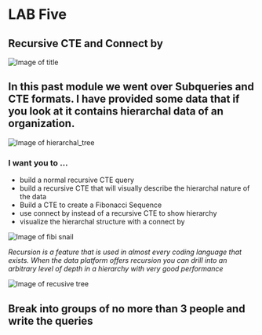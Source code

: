 # LAB Five 
## Recursive CTE and Connect by 
![Image of title](https://github.com/kerrynakayama/developintelligence_data_engineering/blob/master/Day_02/LAB_05/IMAGES/snow.jpeg)

## In this past module we went over Subqueries and CTE formats.  I have provided some data that if you look at it contains hierarchal data of an organization. 

![Image of hierarchal_tree](https://github.com/kerrynakayama/developintelligence_data_engineering/blob/master/Day_02/LAB_05/IMAGES/tree.jpg)


### I want you to ... 
 - build a normal recursive CTE query 
 - build a recursive CTE that will visually describe the hierarchal nature of the data 
 - Build a CTE to create a Fibonacci Sequence
 - use connect by instead of a recursive CTE to show hierarchy
 - visualize the hierarchal structure with a connect by 
 

![Image of fibi snail](https://github.com/kerrynakayama/developintelligence_data_engineering/blob/master/Day_02/LAB_05/IMAGES/fibi.png)


*Recursion is a feature that is used in almost every coding language that exists. When the data platform offers recursion you can drill into an arbitrary level of depth in a hierarchy with very good performance*

![Image of recusive tree](https://github.com/kerrynakayama/developintelligence_data_engineering/blob/master/Day_02/LAB_05/IMAGES/fractal-tree-index-symmetry-recursion-love-tree-thumb.jpg)

## Break into groups of no more than 3 people and write the queries 


